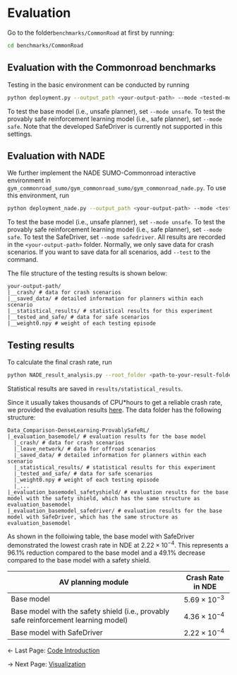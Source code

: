 # Evaluation
Go to the folder`benchmarks/CommonRoad` at first by running:
```bash
cd benchmarks/CommonRoad
```

## Evaluation with the Commonroad benchmarks

Testing in the basic environment can be conducted by running 
```bash
python deployment.py --output_path <your-output-path> --mode <tested-model-name>
```
To test the base model (i.e., unsafe planner), set `--mode unsafe`. To test the provably safe reinforcement learning model (i.e., safe planner), set `--mode safe`. Note that the developed SafeDriver is currently not supported in this settings.

## Evaluation with NADE

We further implement the NADE SUMO-Commonroad interactive environment in `gym_commonroad_sumo/gym_commonroad_sumo/gym_commonroad_nade.py`. To use this environment, run
```bash
python deployment_nade.py --output_path <your-output-path> --mode <tested-model-name>
```
To test the base model (i.e., unsafe planner), set `--mode unsafe`. To test the provably safe reinforcement learning model (i.e., safe planner), set `--mode safe`. To test the SafeDriver, set `--mode safedriver`. All results are recorded in the `<your-output-path>` folder. Normally, we only save data for crash scenarios. If you want to save data for all scenarios, add `--test` to the command.

The file structure of the testing results is shown below:

```
your-output-path/
|__crash/ # data for crash scenarios
|__saved_data/ # detailed information for planners within each scenario
|__statistical_results/ # statistical results for this experiment
|__tested_and_safe/ # data for safe scenarios
|__weight0.npy # weight of each testing episode
```

## Testing results
To calculate the final crash rate, run
```bash
python NADE_result_analysis.py --root_folder <path-to-your-result-folder>
```
Statistical results are saved in `results/statistical_results`.

Since it usually takes thousands of CPU*hours to get a reliable crash rate, we provided the evaluation results [here](https://zenodo.org/records/14837947). The data folder has the following structure:

```
Data_Comparison-DenseLearning-ProvablySafeRL/
|_evaluation_basemodel/ # evaluation results for the base model
  |_crash/ # data for crash scenarios
  |_leave_network/ # data for offroad scenarios
  |_saved_data/ # detailed information for planners within each scenario
  |_statistical_results/ # statistical results for this experiment
  |_tested_and_safe/ # data for safe scenarios
  |_weight0.npy # weight of each testing episode
  |_...
|_evaluation_basemodel_safetyshield/ # evaluation results for the base model with the safety shield, which has the same structure as evaluation_basemodel
|_evaluation_basemodel_safedriver/ # evaluation results for the base model with SafeDriver, which has the same structure as evaluation_basemodel
```

As shown in the folloiwing table, the base model with SafeDriver demonstrated the lowest crash rate in NDE at $2.22 \times 10^{−4}$. This represents a 96.1% reduction compared to the base model and a 49.1% decrease compared to the base model with a safety shield.

| AV planning module                  | Crash Rate in NDE       |
|------------------------|------------------------|
| Base model             | $5.69 \times 10^{−3}$  |
| Base model with the safety shield (i.e., provably safe reinforcement learning model) | $4.36 \times 10^{−4}$  |
| Base model with SafeDriver   | $2.22 \times 10^{−4}$  |


<- Last Page: [Code Introduction](code.md)

-> Next Page: [Visualization](visualization.md)